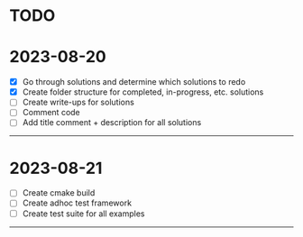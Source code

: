 # TODO

# 2023-08-20

- [X] Go through solutions and determine which solutions to redo
- [X] Create folder structure for completed, in-progress, etc. solutions
- [ ] Create write-ups for solutions
- [ ] Comment code
- [ ] Add title comment + description for all solutions

___

# 2023-08-21

- [ ] Create cmake build
- [ ] Create adhoc test framework
- [ ] Create test suite for all examples

___
